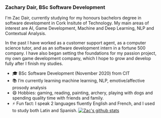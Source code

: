 ### Zachary Dair, BSc Software Development

I'm Zac Dair, currently studying for my honours bachelors degree in software development in Cork Insitute of Technology.
My main areas of interest are AI, Game Development, Machine and Deep Learning, NLP and Contextual Analysis.

In the past I have worked as a customer support agent, as a computer science tutor, and as an software development intern in a fortune 500 company.
I have also began setting the foundations for my passion project, my own game development company, which I hope to grow and develop fully after I finish my studies.



- :mortar_board: BSc Software Development (November 2020) from CIT
- :books: I’m currently learning machine learning, NLP, emotive/affective prosody analysis
- 😄 Hobbies: gaming, reading, painting, archery, playing with dogs and spending quality time with friends and family.
- ⚡ Fun fact: I speak 2 languages fluently English and French, and I used to study both Latin and Spanish.
[![Zac's github stats](https://github-readme-stats.vercel.app/api?username=ZacDair)](https://github.com/anuraghazra/github-readme-stats)
